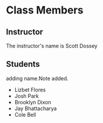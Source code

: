 # Class Members

## Instructor

The instructor's name is Scott Dossey

## Students
adding name.Note added.
* Lizbet Flores
* Josh Park
* Brooklyn Dixon
* Jay Bhattacharya
* Cole Bell
